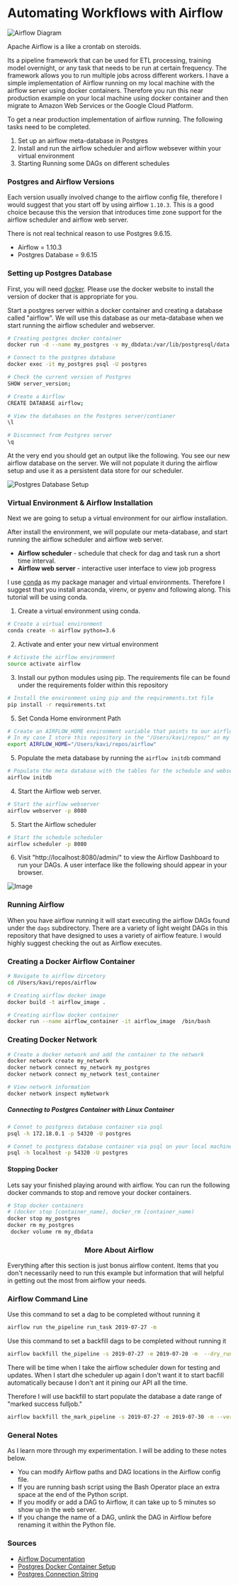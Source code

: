 # Automating Workflows with Airflow

![Airflow Diagram](https://www.xenonstack.com/images/insights/xenonstack-what-is-apache-airflow.png)

Apache Airflow is a like a crontab on steroids.

Its a pipeline framework that can be used for ETL processing, training model overnight, or any task that needs to be run at certain frequency. The framework allows you to run multiple jobs across different workers. I have a simple implementation of Airflow running on my local machine with the airflow server using docker containers. Therefore you run this near production example on your local machine using docker container and then migrate to Amazon Web Services or the Google Cloud Platform.

To get a near production implementation of airflow running. The following tasks need to be completed.

1) Set up an airflow meta-database in Postgres
2) Install and run the airflow scheduler and airflow websever within your virtual environment
3) Starting Running some DAGs on different schedules

### Postgres and Airflow Versions

Each version usually involved change to the airflow config file, therefore I would suggest that you start off by using airflow `1.10.3`. This is a good choice because this the version that introduces time zone support for the airflow scheduler and airflow web server.

There is not real technical reason to use Postgres 9.6.15.

- Airflow = 1.10.3
- Postgres Database =  9.6.15

### Setting up Postgres Database

First, you will need [docker](https://docs.docker.com/v17.09/engine/installation/#updates-and-patches). Please use the docker website to install the version of docker that is appropriate for you.

Start a postgres server within a docker container and creating a database called "airflow". We will use this database as our meta-database when we start running the airflow scheduler and webserver.

```bash
# Creating postgres docker container
docker run -d --name my_postgres -v my_dbdata:/var/lib/postgresql/data -p 54320:5432 postgres:11

# Connect to the postgres database
docker exec -it my_postgres psql -U postgres

# Check the current version of Postgres
SHOW server_version;

# Create a Airflow
CREATE DATABASE airflow;

# View the databases on the Postgres server/contianer
\l

# Disconnect from Postgres server
\q
```

At the very end you should get an output like the following. You see our new airflow database on the server. We will not populate it during the airflow setup and use it as a persistent data store for our scheduler.

![Postgres Database Setup](/images/postrgess_databas_setup.png)

### Virtual Environment & Airflow Installation

Next we are going to setup a virtual environment for our airflow installation.

After install the environment, we will populate our meta-database, and start running the airflow scheduler and airflow web server.

- **Airflow scheduler** - schedule that check for dag and task run a short time interval.
- **Airflow web server** - interactive user interface to view job progress

I use [conda](https://www.anaconda.com/) as my package manager and virtual environments. Therefore I suggest that you install anaconda, virenv, or pyenv and following along. This tutorial will be using conda.

1. Create a virtual environment using conda.

```bash
# Create a virtual environment
conda create -n airflow python=3.6
```

2. Activate and enter your new virtual environment

```bash
# Activate the airflow environment
source activate airflow
```

3. Install our python modules using pip. The requirements file can be found under the requirements folder within this repository

```bash
# Install the environment using pip and the requirements.txt file
pip install -r requirements.txt
```

5. Set Conda Home environment Path

```bash
# Create an AIRFLOW_HOME environment variable that points to our airflow config file.
# In my case I store this repository in the "/Users/kavi/repos/" on my Mac.
export AIRFLOW_HOME="/Users/kavi/repos/airflow"
```

5. Populate the meta database by running the `airflow initdb` command

```bash
# Populate the meta database with the tables for the schedule and webserver
airflow initdb
```

4. Start the Airflow web server.

```bash
# Start the airflow webserver
airflow webserver -p 8080
```

5. Start the Airflow scheduler

```bash
# Start the schedule scheduler
airflow scheduler -p 8080
```

6. Visit "http://localhost:8080/admin/" to view the Airflow Dashboard to run your DAGs. A user interface like the following should appear in your browser.

![Image](./Images/local_airflow.png)

### Running Airflow

When you have airflow running it will start executing the airflow DAGs found under the `dags` subdirectory. There are a variety of light weight DAGs in this repository that have designed to uses a variety of airflow feature. I would highly suggest checking the out as Airflow executes.
### Creating a Docker Airflow Container

```bash
# Navigate to airflow dircetory
cd /Users/kavi/repos/airflow

# Creating airflow docker image
docker build -t airflow_image .

# Creating airflow docker container
docker run --name airflow_container -it airflow_image  /bin/bash
```


### Creating Docker Network

```bash
# Create a docker network and add the container to the network
docker network create my_network
docker network connect my_network my_postgres
docker network connect my_network test_container

# View network information
docker network inspect myNetwork
```

##### Connecting to Postgres Container with Linux Container

```bash
# Connet to postgress database container via psql
psql -h 172.18.0.1 -p 54320 -U postgres

# Connet to postgress database container via psql on your local machine
psql -h localhost -p 54320 -U postgres
```

#### Stopping Docker

Lets say your finished playing around with airflow. You can run the following docker commands to stop and remove your docker containers.

```bash
# Stop docker containers
# (docker stop [container_name], docker_rm [container_name)
docker stop my_postgres
docker rm my_postgres
 docker volume rm my_dbdata
```



### <center> More About Airflow <center>

Everything after this section is just bonus airflow content. Items that you don't necessarily need to run  this example but information that will helpful in getting out the most from airflow your needs.

### Airflow Command Line

Use this command to set a dag to be completed without running it
```bash
airflow run the_pipeline run_task 2019-07-27 -m
```

Use this command to set a backfill dags to be completed without running it
```bash
airflow backfill the_pipeline -s 2019-07-27 -e 2019-07-20 -m  --dry_run
```

There will be time when I take the airflow scheduler down for testing and updates. When I start dhe scheduler up again I don't want it to start bacfill automatically because I don't ant it pining our API all the time.

Therefore I will use backfill to start populate the database a date range of "marked success fulljob."

```bash
airflow backfill the_mark_pipeline -s 2019-07-27 -e 2019-07-30 -m --verbose
```


### General Notes

As I learn more through my experimentation. I will be adding to these notes below.

- You can modify Airflow paths and DAG locations in the Airflow config file.
- If you are running bash script using the Bash Operator place an extra space at the end of the Python script.
- If you modify or add a DAG to Airflow, it can take up to 5 minutes so show up in the web server.
- If you change the name of a DAG, unlink the DAG in Airflow before renaming it within the Python file.


### Sources

- [Airflow Documentation](https://airflow.apache.org/)
- [Postgres Docker Container Setup](https://www.saltycrane.com/blog/2019/01/how-run-postgresql-docker-mac-local-development///)
- [Postgres Connection String](https://airflow.apache.org/howto/connection/postgres.html)
